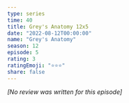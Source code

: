 ```yaml
---
type: series
time: 40
title: Grey's Anatomy 12x5
date: "2022-08-12T00:00:00"
name: "Grey's Anatomy"
season: 12
episode: 5
rating: 3
ratingEmoji: "⭐️⭐️⭐️"
share: false
---
```


_[No review was written for this episode]_
